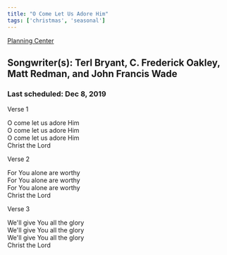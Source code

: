 ```yaml
---
title: "O Come Let Us Adore Him"
tags: ['christmas', 'seasonal']
---
```


[Planning Center](https://services.planningcenteronline.com/songs/14899890)

## Songwriter(s): Terl Bryant, C. Frederick Oakley, Matt Redman, and John Francis Wade
### Last scheduled: Dec 8, 2019          

Verse 1  
  
O come let us adore Him  
O come let us adore Him  
O come let us adore Him  
Christ the Lord  
  
Verse 2  
  
For You alone are worthy  
For You alone are worthy  
For You alone are worthy  
Christ the Lord  
  
Verse 3  
  
We'll give You all the glory  
We'll give You all the glory  
We'll give You all the glory  
Christ the Lord
